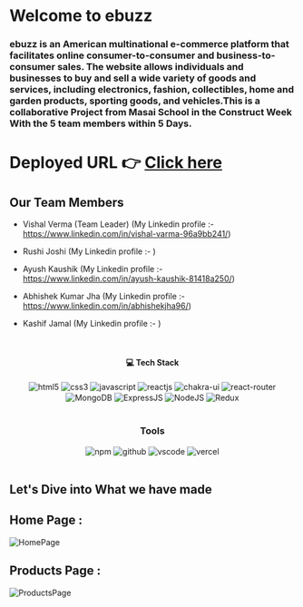 # Welcome to ebuzz

<h3>ebuzz is an American multinational e-commerce platform that facilitates online consumer-to-consumer and business-to-consumer sales. The website allows individuals and businesses to buy and sell a wide variety of goods and services, including electronics, fashion, collectibles, home and garden products, sporting goods, and vehicles.This is a collaborative Project from Masai School in the Construct Week With the 5 team members within 5 Days.
</h3>

# Deployed URL 👉 [Click here](https://ret-vv97.vercel.app/)

## Our Team Members

- Vishal Verma (Team Leader) (My Linkedin profile :- https://www.linkedin.com/in/vishal-varma-96a9bb241/)

- Rushi Joshi (My Linkedin profile :- )

- Ayush Kaushik (My Linkedin profile :- https://www.linkedin.com/in/ayush-kaushik-81418a250/)

- Abhishek Kumar Jha (My Linkedin profile :- https://www.linkedin.com/in/abhishekjha96/)

- Kashif Jamal (My Linkedin profile :- )
  <br/>

<br/>
<h4 align="center">💻 Tech Stack</h4>
 <div align="center">
 <img src = "https://img.shields.io/badge/html5-%23E34F26.svg?style=for-the-badge&logo=html5&logoColor=white" align="center" alt="html5">
 <img src = "https://img.shields.io/badge/css3-%231572B6.svg?style=for-the-badge&logo=css3&logoColor=white" align="center" alt="css3">
 <img src="https://img.shields.io/badge/javascript-%23323330.svg?style=for-the-badge&logo=javascript&logoColor=%23F7DF1E"  align="center" alt="javascript" />
 <img src="https://img.shields.io/badge/React-20232A?style=for-the-badge&logo=react&logoColor=61DAFB"  align="center" alt="reactjs" />
   <img src = "https://img.shields.io/badge/chakra ui-%234ED1C5.svg?style=for-the-badge&logo=chakraui&logoColor=white" align="center" alt="chakra-ui"/>
  <img src="https://img.shields.io/badge/React_Router-CA4245?style=for-the-badge&logo=react-router&logoColor=white"  align="center" alt="react-router" />
 <img src="https://img.shields.io/badge/MongoDB-%234ea94b.svg?style=for-the-badge&logo=mongodb&logoColor=white"  align="center" alt="MongoDB" />
 <img src="https://img.shields.io/badge/express.js-%23404d59.svg?style=for-the-badge&logo=express&logoColor=%2361DAFB"  align="center" alt="ExpressJS" />
 <img src="https://img.shields.io/badge/node.js-6DA55F?style=for-the-badge&logo=node.js&logoColor=white"  align="center" alt="NodeJS" />
 <img src="https://img.shields.io/badge/redux-%23593d88.svg?style=for-the-badge&logo=redux&logoColor=white"  align="center" alt="Redux" />
</div>
<br/>

<div align="center"><h3 align="center">Tools</h3> 
  <img src = "https://img.shields.io/badge/NPM-%23000000.svg?style=for-the-badge&logo=npm&logoColor=white" align="center" alt="npm">
  <img src="https://img.shields.io/badge/GitHub-100000?style=for-the-badge&logo=github&logoColor=white"  align="center" alt="github"/>
   <img src="https://img.shields.io/badge/Visual%20Studio-5C2D91.svg?style=for-the-badge&logo=visual-studio&logoColor=white"  align="center" alt="vscode"/>
    <img src="https://img.shields.io/badge/vercel-%23000000.svg?style=for-the-badge&logo=vercel&logoColor=white"  align="center" alt="vercel"/>
</div>
<br/>

## Let's Dive into What we have made

## Home Page :

![HomePage](https://user-images.githubusercontent.com/110036788/230706397-ce6a2f11-9df2-4cb9-b4a1-a94dbfba2cbf.png)

## Products Page :

![ProductsPage](https://user-images.githubusercontent.com/110036788/230706412-812eb402-f43c-432d-b572-3d5afd22d43a.png)
